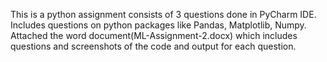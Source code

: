 This is a python assignment consists of 3 questions done in PyCharm IDE. Includes questions on python packages like Pandas, Matplotlib, Numpy. Attached the word document(ML-Assignment-2.docx) which includes questions and screenshots of the code and output for each question.
